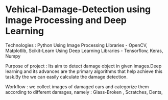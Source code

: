 # Vehical-Damage-Detection using Image Processing and Deep Learning
 Technologies : Python
 Using Image Processing Libraries - OpenCV, Matplotlib, Scikit-Learn
 Using Deep Learning Libraries - Tensorflow, Keras, Numpy

 Purpose of project : Its aim to detect damage object in given images.Deep learning and its advances are the primary algorithms that help achieve this task.By the we can easily calculate the damage detection.
 
 Workflow : we collect images of damaged cars and categorize them according to different damages, namely : Glass-Broken , Scratches, Dents,
